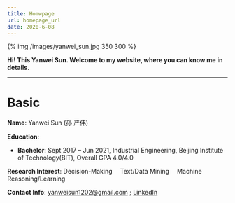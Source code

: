 ```yaml
---
title: Homwpage
url: homepage_url
date: 2020-6-08
---
```


{% img /images/yanwei_sun.jpg 350 300 %}

**Hi!  This Yanwei Sun. Welcome to my website, where you can know me in details.**
___

# Basic
**Name**:   Yanwei Sun (孙  严伟)

**Education**: 
- **Bachelor**: Sept 2017 – Jun 2021, Industrial Engineering, Beijing Institute of Technology(BIT), Overall GPA 4.0/4.0

**Research Interest**: Decision-Making&emsp; Text/Data Mining&emsp; Machine Reasoning/Learning

**Contact Info**: yanweisun1202@gmail.com ; [LinkedIn](http://www.linkedin.com/in/yanwei-sun-2b28101a6/)
